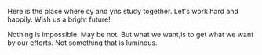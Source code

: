 Here is the place where cy and yns study together.
Let's work hard and happily.
Wish us a bright future!

Nothing is impossible.
May be not.
But what we want,is to get what we want by our efforts.
Not something that is luminous.
